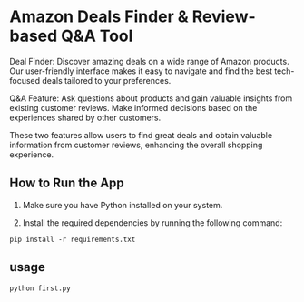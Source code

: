 # Amazon Deals Finder & Review-based Q&A Tool

Deal Finder: Discover amazing deals on a wide range of Amazon products. Our user-friendly interface makes it easy to navigate and find the best tech-focused deals tailored to your preferences.

Q&A Feature: Ask questions about products and gain valuable insights from existing customer reviews. Make informed decisions based on the experiences shared by other customers.

These two features allow users to find great deals and obtain valuable information from customer reviews, enhancing the overall shopping experience.

## How to Run the App

1. Make sure you have Python installed on your system.

2. Install the required dependencies by running the following command:

`pip install -r requirements.txt`
## usage
`python first.py`

